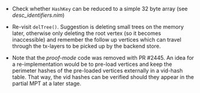 * Check whether `HashKey` can be reduced to a simple 32 byte array (see
  *desc_identifiers.nim*)

* Re-visit `delTree()`. Suggestion is deleting small trees on the memory later,
  otherwise only deleting the root vertex (so it becomes inaccessible) and
  remember the follow up vertices which can travel through the tx-layers
  to be picked up by the backend store.

* Note that the *proof-mode* code was removed with PR #2445. An idea for a
  re-implementation would be to pre-load vertices and keep the perimeter
  hashes of the pre-loaded vertices externally in a vid-hash table. That way,
  the vid hashes can be verified should they appear in the partial MPT at a
  later stage.
